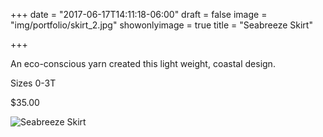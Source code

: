 +++
date = "2017-06-17T14:11:18-06:00"
draft = false
image = "img/portfolio/skirt_2.jpg"
showonlyimage = true
title = "Seabreeze Skirt"

+++

An eco-conscious yarn created this light weight, coastal design.

Sizes 0-3T

$35.00

![Seabreeze Skirt](/img/portfolio/skirt_2.jpg)
